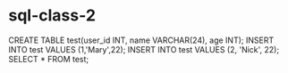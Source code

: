 # sql-class-2

CREATE TABLE test(user_id INT, name VARCHAR(24), age INT);
INSERT INTO test VALUES (1,'Mary',22);
INSERT INTO test VALUES (2, 'Nick', 22);
SELECT * FROM test;
